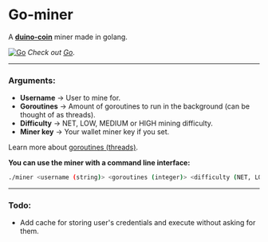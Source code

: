 # Go-miner

A **[duino-coin](https://duinocoin.com/)** miner made in golang.

[![Go](https://img.icons8.com/color/48/000000/golang.png)](https://golang.org/)
*Check out [Go](https://golang.org/)*.
****
### Arguments:
* **Username** -> User to mine for.
* **Goroutines** -> Amount of goroutines to run in the background (can be thought of as threads).
* **Difficulty** -> NET, LOW, MEDIUM or HIGH mining difficulty.
* **Miner key** -> Your wallet miner key if you set.

Learn more about [goroutines (threads)](https://gobyexample.com/goroutines).

**You can use the miner with a command line interface:**
```bash
./miner <username (string)> <goroutines (integer)> <difficulty (NET, LOW, MEDIUM, HIGH)> <miner key>
```

****
### Todo:
* Add cache for storing user's credentials and execute without asking for them.
